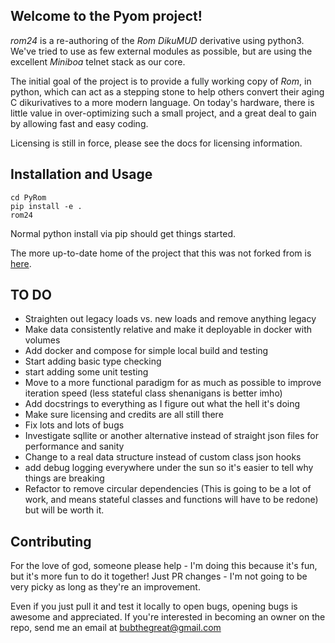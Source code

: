 ## Welcome to the Pyom project! ##

*rom24* is a re-authoring of the *Rom DikuMUD* derivative using python3.
We've tried to use as few external modules as
possible, but are using the excellent *Miniboa* telnet stack as our core.

The initial goal of the project is to provide a fully working copy of *Rom*, in
python, which can act as a stepping stone to help others convert their aging C
dikurivatives to a more modern language.  On today's hardware, there is little
value in over-optimizing such a small project, and a great deal to gain by
allowing fast and easy coding.

Licensing is still in force, please see the docs for licensing information.

## Installation and Usage ##

```
cd PyRom
pip install -e .
rom24
```
Normal python install via pip should get things started.  

The more up-to-date home of the project that this was not forked from is [here](https://bitbucket.org/mudbytes/pyom).

## TO DO ##

* Straighten out legacy loads vs. new loads and remove anything legacy
* Make data consistently relative and make it deployable in docker with volumes
* Add docker and compose for simple local build and testing
* Start adding basic type checking
* start adding some unit testing
* Move to a more functional paradigm for as much as possible to improve iteration speed (less stateful class shenanigans is better imho)
* Add docstrings to everything as I figure out what the hell it's doing
* Make sure licensing and credits are all still there
* Fix lots and lots of bugs
* Investigate sqllite or another alternative instead of straight json files for performance and sanity
* Change to a real data structure instead of custom class json hooks
* add debug logging everywhere under the sun so it's easier to tell why things are breaking
* Refactor to remove circular dependencies (This is going to be a lot of work, and means stateful classes and functions will have to be redone) but will be worth it.

## Contributing ##

For the love of god, someone please help - I'm doing this because it's fun, but it's more fun to do it together!  Just PR changes - I'm not going to be very picky as long as they're an improvement.

Even if you just pull it and test it locally to open bugs, opening bugs is awesome and appreciated.  If you're interested in becoming an owner on the repo, send me an email at bubthegreat@gmail.com
